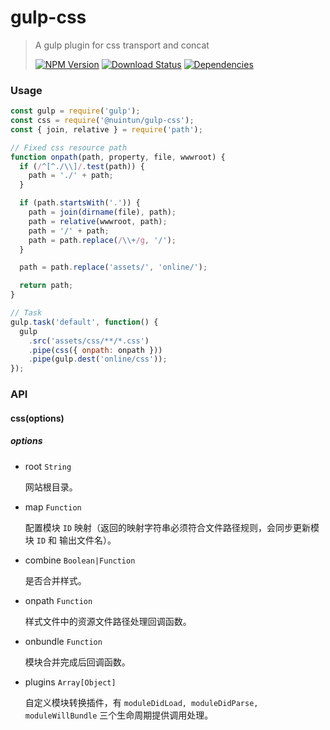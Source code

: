 # gulp-css

> A gulp plugin for css transport and concat
>
> [![NPM Version][npm-image]][npm-url]
> [![Download Status][download-image]][npm-url]
> [![Dependencies][david-image]][david-url]

### Usage

```js
const gulp = require('gulp');
const css = require('@nuintun/gulp-css');
const { join, relative } = require('path');

// Fixed css resource path
function onpath(path, property, file, wwwroot) {
  if (/^[^./\\]/.test(path)) {
    path = './' + path;
  }

  if (path.startsWith('.')) {
    path = join(dirname(file), path);
    path = relative(wwwroot, path);
    path = '/' + path;
    path = path.replace(/\\+/g, '/');
  }

  path = path.replace('assets/', 'online/');

  return path;
}

// Task
gulp.task('default', function() {
  gulp
    .src('assets/css/**/*.css')
    .pipe(css({ onpath: onpath }))
    .pipe(gulp.dest('online/css'));
});
```

### API

#### css(options)

##### _options_

- root `String`

  网站根目录。

- map `Function`

  配置模块 `ID` 映射（返回的映射字符串必须符合文件路径规则，会同步更新模块 `ID` 和 输出文件名）。

- combine `Boolean|Function`

  是否合并样式。

- onpath `Function`

  样式文件中的资源文件路径处理回调函数。

- onbundle `Function`

  模块合并完成后回调函数。

- plugins `Array[Object]`

  自定义模块转换插件，有 `moduleDidLoad, moduleDidParse, moduleWillBundle` 三个生命周期提供调用处理。

[npm-image]: http://img.shields.io/npm/v/@nuintun/gulp-css.svg?style=flat-square
[npm-url]: https://www.npmjs.org/package/@nuintun/gulp-css
[download-image]: http://img.shields.io/npm/dm/@nuintun/gulp-css.svg?style=flat-square
[david-image]: http://img.shields.io/david/nuintun/gulp-css.svg?style=flat-square
[david-url]: https://david-dm.org/nuintun/gulp-css
